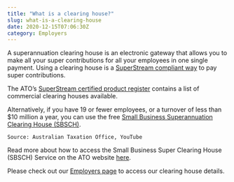 ```yaml
---
title: "What is a clearing house?"
slug: what-is-a-clearing-house
date: 2020-12-15T07:06:30Z
category: Employers
---
```


A superannuation clearing house is an electronic gateway that allows you to make all your super contributions for all your employees in one single payment. Using a clearing house is a [SuperStream compliant way](https://www.ato.gov.au/Super/SuperStream/Employers/Are-you-paying-the-SuperStream-way-/) to pay super contributions. 

The ATO’s [SuperStream certified product register](https://softwaredevelopers.ato.gov.au/SuperStream-certifiedproductregister) contains a list of commercial clearing houses available.

Alternatively, if you have 19 or fewer employees, or a turnover of less than $10 million a year, you can use the free [Small Business Superannuation Clearing House (SBSCH)](https://www.ato.gov.au/Business/Super-for-employers/Paying-super-contributions/Small-Business-Superannuation-Clearing-House/).

`Source: Australian Taxation Office, YouTube`

Read more about how to access the Small Business Super Clearing House (SBSCH) Service on the ATO website [here](https://www.ato.gov.au/Business/Super-for-employers/In-detail/Small-Business-Superannuation-Clearing-House/Accessing-the-SBSCH-service/). 

Please check out our [Employers page](https://www.futuresuper.com.au/employers) to access our clearing house details.
